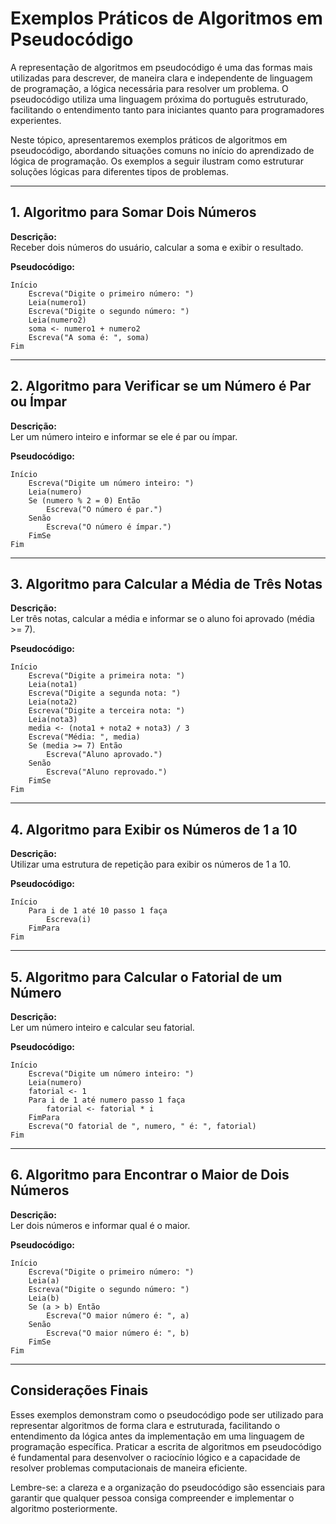 
# Exemplos Práticos de Algoritmos em Pseudocódigo

A representação de algoritmos em pseudocódigo é uma das formas mais utilizadas para descrever, de maneira clara e independente de linguagem de programação, a lógica necessária para resolver um problema. O pseudocódigo utiliza uma linguagem próxima do português estruturado, facilitando o entendimento tanto para iniciantes quanto para programadores experientes.

Neste tópico, apresentaremos exemplos práticos de algoritmos em pseudocódigo, abordando situações comuns no início do aprendizado de lógica de programação. Os exemplos a seguir ilustram como estruturar soluções lógicas para diferentes tipos de problemas.

---

## 1. Algoritmo para Somar Dois Números

**Descrição:**  
Receber dois números do usuário, calcular a soma e exibir o resultado.

**Pseudocódigo:**
```
Início
    Escreva("Digite o primeiro número: ")
    Leia(numero1)
    Escreva("Digite o segundo número: ")
    Leia(numero2)
    soma <- numero1 + numero2
    Escreva("A soma é: ", soma)
Fim
```

---

## 2. Algoritmo para Verificar se um Número é Par ou Ímpar

**Descrição:**  
Ler um número inteiro e informar se ele é par ou ímpar.

**Pseudocódigo:**
```
Início
    Escreva("Digite um número inteiro: ")
    Leia(numero)
    Se (numero % 2 = 0) Então
        Escreva("O número é par.")
    Senão
        Escreva("O número é ímpar.")
    FimSe
Fim
```

---

## 3. Algoritmo para Calcular a Média de Três Notas

**Descrição:**  
Ler três notas, calcular a média e informar se o aluno foi aprovado (média >= 7).

**Pseudocódigo:**
```
Início
    Escreva("Digite a primeira nota: ")
    Leia(nota1)
    Escreva("Digite a segunda nota: ")
    Leia(nota2)
    Escreva("Digite a terceira nota: ")
    Leia(nota3)
    media <- (nota1 + nota2 + nota3) / 3
    Escreva("Média: ", media)
    Se (media >= 7) Então
        Escreva("Aluno aprovado.")
    Senão
        Escreva("Aluno reprovado.")
    FimSe
Fim
```

---

## 4. Algoritmo para Exibir os Números de 1 a 10

**Descrição:**  
Utilizar uma estrutura de repetição para exibir os números de 1 a 10.

**Pseudocódigo:**
```
Início
    Para i de 1 até 10 passo 1 faça
        Escreva(i)
    FimPara
Fim
```

---

## 5. Algoritmo para Calcular o Fatorial de um Número

**Descrição:**  
Ler um número inteiro e calcular seu fatorial.

**Pseudocódigo:**
```
Início
    Escreva("Digite um número inteiro: ")
    Leia(numero)
    fatorial <- 1
    Para i de 1 até numero passo 1 faça
        fatorial <- fatorial * i
    FimPara
    Escreva("O fatorial de ", numero, " é: ", fatorial)
Fim
```

---

## 6. Algoritmo para Encontrar o Maior de Dois Números

**Descrição:**  
Ler dois números e informar qual é o maior.

**Pseudocódigo:**
```
Início
    Escreva("Digite o primeiro número: ")
    Leia(a)
    Escreva("Digite o segundo número: ")
    Leia(b)
    Se (a > b) Então
        Escreva("O maior número é: ", a)
    Senão
        Escreva("O maior número é: ", b)
    FimSe
Fim
```

---

## Considerações Finais

Esses exemplos demonstram como o pseudocódigo pode ser utilizado para representar algoritmos de forma clara e estruturada, facilitando o entendimento da lógica antes da implementação em uma linguagem de programação específica. Praticar a escrita de algoritmos em pseudocódigo é fundamental para desenvolver o raciocínio lógico e a capacidade de resolver problemas computacionais de maneira eficiente.

Lembre-se: a clareza e a organização do pseudocódigo são essenciais para garantir que qualquer pessoa consiga compreender e implementar o algoritmo posteriormente.
```
